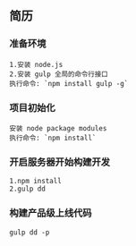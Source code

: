 ## 简历 

### 准备环境

    1.安装 node.js  
    2.安装 gulp 全局的命令行接口  
    执行命令: `npm install gulp -g`


### 项目初始化 

    安装 node package modules
    执行命令: `npm install`    


### 开启服务器开始构建开发

    1.npm install
    2.gulp dd
    

### 构建产品级上线代码

    gulp dd -p   